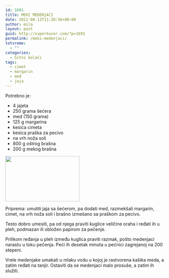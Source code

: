 ```yaml
---
id: 1691
title: MEKI MEDENjACI
date: 2011-08-12T11:20:56+00:00
author: mila
layout: post
guid: http://superkuvar.com/?p=1691
permalink: /meki-medenjaci/
totvreme:
  - ""
categories:
  - Sitni kolači
tags:
  - cimet
  - margarin
  - med
  - jaja
---
```

Potrebno je:

  * 4 jajeta
  * 250 grama šećera
  * med (150 grama)
  * 125 g margarina
  * kesica cimeta
  * kesica praška za pecivo
  * na vrh noža soli
  * 800 g oštrog brašna
  * 200 g mekog brašna

<img class="alignnone size-full wp-image-1694" title="bakinimedenjaci" src="//superkuvar.com/wp-content/uploads/2011/08/bakinimedenjaci1-e1313148345165.jpg" alt="" width="233" height="142" /> 

Priprema: umutiti jaja sa šećerom, pa dodati med, razmekšali margarin, cimet, na vrh noža soli i brašno izmešano sa praškom za pecivo.

Testo dobro umesiti, pa od njega praviti kuglice veličine oraha i ređati ih u pleh, podmazan ili obložen papirom za pečenje.

Prilikom ređanja u pleh između kuglica praviti razmak, pošto medenjaci narastu u toku pečenja. Peći ih desetak minuta u pećnici zagrejanoj na 200 stepeni.

Vrele medenjake umakati u mlaku vodu u kojoj je rastvorena kašika meda, a zatim ređati na tanjir. Ostaviti da se medenjaci malo prosuše, a zatim ih služiti.